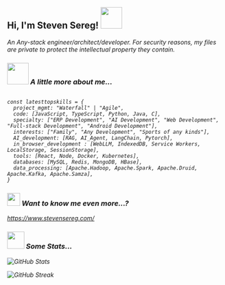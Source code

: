 <h2> Hi, I'm Steven Sereg! <img src="https://media.giphy.com/media/mGcNjsfWAjY5AEZNw6/giphy.gif" width="50" /></h2>
<p><em>An Any-stack engineer/architect/developer. For security reasons, my files are private to protect the intellectual property they contain. </p>

### <img src="https://media.giphy.com/media/VgCDAzcKvsR6OM0uWg/giphy.gif" width="50" /> A little more about me...

<pre><code>
const latesttopskills = {
  project_mgmt: "Waterfall" | "Agile",
  code: [JavaScript, TypeScript, Python, Java, C],
  specialty: ["ERP Development", "AI Development", "Web Development", "Full-stack Development", "Android Development"],
  interests: ["Family", "Any Development", "Sports of any kinds"],
  AI_development: [RAG, AI_Agent, LangChain, Pytorch],
  in_browser_development : [WebLLM, IndexedDB, Service Workers, LocalStorage, SessionStorage],
  tools: [React, Node, Docker, Kubernetes],
  databases: [MySQL, Redis, MongoDB, HBase],
  data_processing: [Apache.Hadoop, Apache.Spark, Apache.Druid, Apache.Kafka, Apache.Samza],
}
</code></pre>

### <img width="30" bottom="-5" src="https://media1.giphy.com/media/v1.Y2lkPTc5MGI3NjExdWZmaXh0ZGowN3V5MDZ2OXpsYnh5dGFvOGt0cmVnOWYydXFwcHI4dSZlcD12MV9pbnRlcm5hbF9naWZfYnlfaWQmY3Q9cw/Rrh06GopYdQPFva7AF/giphy.gif" /> Want to know me even more...?
<a href="https://www.stevensereg.com/" target="_blank">https://www.stevensereg.com/</a>&nbsp;&nbsp;

### <img width="40" bottom="-5" src="[https://stevensereg.com/827b3967-aaef-449a-b496-a1e74b015218](https://stevensereg.com/378582116-827b3967-aaef-449a-b496-a1e74b015218.gif)" /> Some Stats...

![GitHub Stats](https://www.stevensereg.com/githubdata.svg)

![GitHub Streak](https://www.stevensereg.com/githubstats2.svg)

